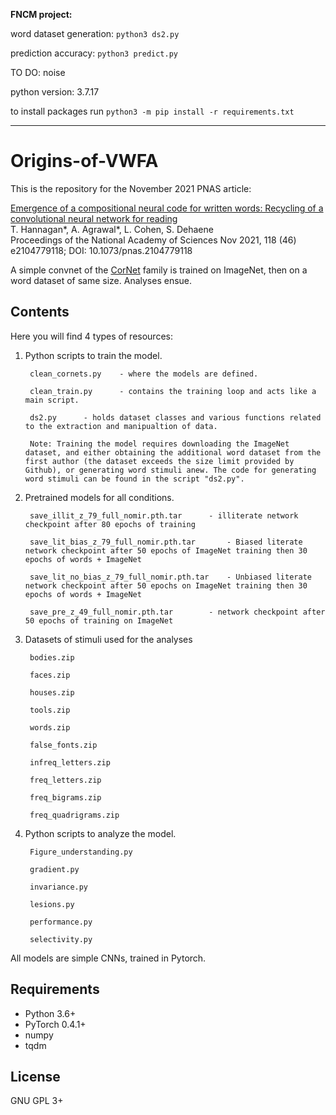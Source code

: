 **FNCM project:**

word dataset generation: `python3 ds2.py`

prediction accuracy: `python3 predict.py`

TO DO: noise

python version: 3.7.17

to install packages run `python3 -m pip install -r requirements.txt`

------

# Origins-of-VWFA

This is the repository for the November 2021 PNAS article:

[Emergence of a compositional neural code for written words: Recycling of a convolutional neural network for reading](https://www.pnas.org/content/118/46/e2104779118)<br>
T. Hannagan*, A. Agrawal*, L. Cohen, S. Dehaene<br>
Proceedings of the National Academy of Sciences Nov 2021, 118 (46) e2104779118; DOI: 10.1073/pnas.2104779118<br>

A simple convnet of the [CorNet](https://github.com/dicarlolab/CORnet) family is trained on ImageNet, then on a word dataset of same size. Analyses ensue.

## Contents

Here you will find 4 types of resources:

1. Python scripts to train the model.

		clean_cornets.py	- where the models are defined.
		
		clean_train.py		- contains the training loop and acts like a main script.
		
		ds2.py 		- holds dataset classes and various functions related to the extraction and manipualtion of data.
		
		Note: Training the model requires downloading the ImageNet dataset, and either obtaining the additional word dataset from the first author (the dataset exceeds the size limit provided by Github), or generating word stimuli anew. The code for generating word stimuli can be found in the script "ds2.py".
		
2. Pretrained models for all conditions.

		save_illit_z_79_full_nomir.pth.tar		- illiterate network checkpoint after 80 epochs of training
		
		save_lit_bias_z_79_full_nomir.pth.tar		- Biased literate network checkpoint after 50 epochs of ImageNet training then 30 epochs of words + ImageNet
		
		save_lit_no_bias_z_79_full_nomir.pth.tar	- Unbiased literate network checkpoint after 50 epochs on ImageNet training then 30 epochs of words + ImageNet
		
		save_pre_z_49_full_nomir.pth.tar		- network checkpoint after 50 epochs of training on ImageNet
		
3. Datasets of stimuli used for the analyses
	
		bodies.zip
		
		faces.zip
		
		houses.zip
		
		tools.zip
		
		words.zip
		
		false_fonts.zip
		
		infreq_letters.zip
		
		freq_letters.zip
		
		freq_bigrams.zip
		
		freq_quadrigrams.zip
		
4. Python scripts to analyze the model.

		Figure_understanding.py
		
		gradient.py 
		
		invariance.py
		
		lesions.py
		
		performance.py
		
		selectivity.py
		
		
		

All models are simple CNNs, trained in Pytorch.


## Requirements

- Python 3.6+
- PyTorch 0.4.1+
- numpy
- tqdm


## License

GNU GPL 3+
